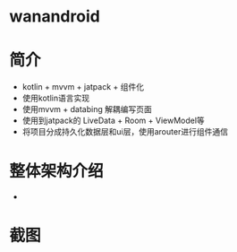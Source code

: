 # wanandroid
# 简介
- kotlin + mvvm + jatpack + 组件化 
- 使用kotlin语言实现
- 使用mvvm + databing 解耦编写页面
- 使用到jatpack的 LiveData + Room + ViewModel等
- 将项目分成持久化数据层和ui层，使用arouter进行组件通信
# 整体架构介绍
- 
# 截图